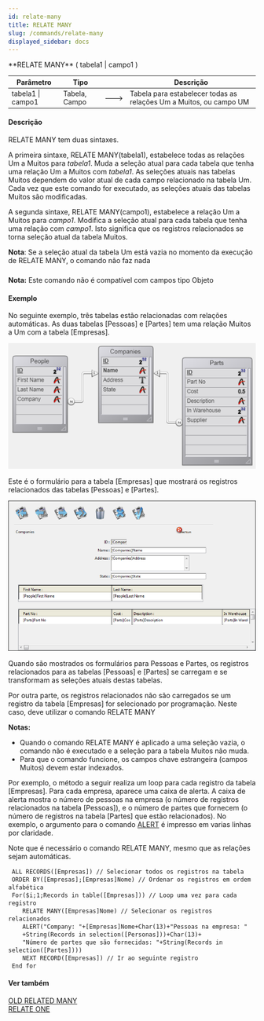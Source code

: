 ```yaml
---
id: relate-many
title: RELATE MANY
slug: /commands/relate-many
displayed_sidebar: docs
---
```


<!--REF #_command_.RELATE MANY.Syntax-->**RELATE MANY** ( tabela1 | campo1 )<!-- END REF-->
<!--REF #_command_.RELATE MANY.Params-->
| Parâmetro | Tipo |  | Descrição |
| --- | --- | --- | --- |
| tabela1 &#124; campo1 | Tabela, Campo | &#x1F852; | Tabela para estabelecer todas as relações Um a Muitos, ou campo UM |

<!-- END REF-->

#### Descrição 

<!--REF #_command_.RELATE MANY.Summary-->RELATE MANY tem duas sintaxes.<!-- END REF-->   

A primeira sintaxe, RELATE MANY(tabela1), estabelece todas as relações Um a Muitos para *tabela1*. Muda a seleção atual para cada tabela que tenha uma relação Um a Muitos com *tabela1*. As seleções atuais nas tabelas Muitos dependem do valor atual de cada campo relacionado na tabela Um. Cada vez que este comando for executado, as seleções atuais das tabelas Muitos são modificadas.  
  
A segunda sintaxe, RELATE MANY(campo1), estabelece a relação Um a Muitos para *campo1*. Modifica a seleção atual para cada tabela que tenha uma relação com *campo1*. Isto significa que os registros relacionados se torna seleção atual da tabela Muitos.  
  
**Nota**: Se a seleção atual da tabela Um está vazia no momento da execução de RELATE MANY, o comando não faz nada

##### 

**Nota:** Este comando não é compatível com campos tipo Objeto

#### Exemplo 

No seguinte exemplo, três tabelas estão relacionadas com relações automáticas. As duas tabelas \[Pessoas\] e \[Partes\] tem uma relação Muitos a Um com a tabela \[Empresas\].  
  
![](../assets/en/commands/pict2286855.fr.png)

Este é o formulário para a tabela \[Empresas\] que mostrará os registros relacionados das tabelas \[Pessoas\] e \[Partes\].  
  
![](../assets/en/commands/pict2287703.fr.png)

Quando são mostrados os formulários para Pessoas e Partes, os registros relacionados para as tabelas \[Pessoas\] e \[Partes\] se carregam e se transformam as seleções atuais destas tabelas.  
  
Por outra parte, os registros relacionados não são carregados se um registro da tabela \[Empresas\] for selecionado por programação. Neste caso, deve utilizar o comando RELATE MANY  
  
  
**Notas:** 
* Quando o comando RELATE MANY é aplicado a uma seleção vazia, o comando não é executado e a seleção para a tabela Muitos não muda.
* Para que o comando funcione, os campos chave estrangeira (campos Muitos) devem estar indexados.
  
Por exemplo, o método a seguir realiza um loop para cada registro da tabela \[Empresas\]. Para cada empresa, aparece uma caixa de alerta. A caixa de alerta mostra o número de pessoas na empresa (o número de registros relacionados na tabela \[Pessoas\]), e o número de partes que fornecem (o número de registros na tabela \[Partes\] que estão relacionados). No exemplo, o argumento para o comando [ALERT](alert.md) é impresso em varias linhas por claridade.  
  
Note que é necessário o comando RELATE MANY, mesmo que as relações sejam automáticas.   

```4d
 ALL RECORDS([Empresas]) // Selecionar todos os registros na tabela
 ORDER BY([Empresas];[Empresas]Nome) // Ordenar os registros em ordem alfabética
 For($i;1;Records in table([Empresas])) // Loop uma vez para cada registro
    RELATE MANY([Empresas]Nome) // Selecionar os registros relacionados
    ALERT("Company: "+[Empresas]Nome+Char(13)+"Pessoas na empresa: "
    +String(Records in selection([Personas]))+Char(13)+
    "Número de partes que são fornecidas: "+String(Records in selection([Partes])))
    NEXT RECORD([Empresas]) // Ir ao seguinte registro
 End for
```

#### Ver também 

[OLD RELATED MANY](old-related-many.md)  
[RELATE ONE](relate-one.md)  